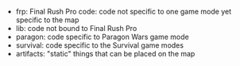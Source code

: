 * frp: Final Rush Pro code: code not specific to one game mode yet specific to the map
* lib: code not bound to Final Rush Pro
* paragon: code specific to Paragon Wars game mode
* survival: code specific to the Survival game modes
* artifacts: "static" things that can be placed on the map
